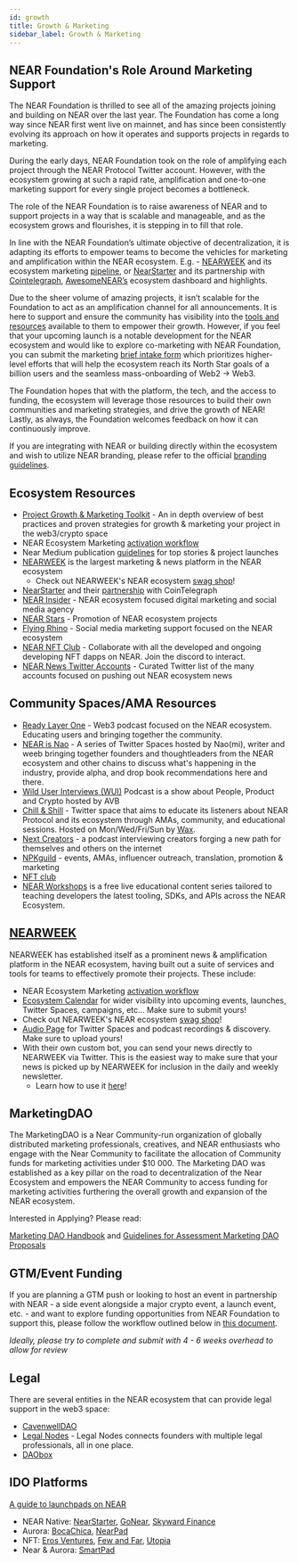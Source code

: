 ```yaml
---
id: growth
title: Growth & Marketing
sidebar_label: Growth & Marketing
---
```


## NEAR Foundation's Role Around Marketing Support

The NEAR Foundation is thrilled to see all of the amazing projects joining and building on NEAR over the last year. The Foundation has come a long way since NEAR first went live on mainnet, and has since been consistently evolving its approach on how it operates and supports projects in regards to marketing.

During the early days, NEAR Foundation took on the role of amplifying each project through the NEAR Protocol Twitter account. However, with the ecosystem growing at such a rapid rate, amplification and one-to-one marketing support for every single project becomes a bottleneck. 

The role of the NEAR Foundation is to raise awareness of NEAR and to support projects in a way that is scalable and manageable, and as the ecosystem grows and flourishes, it is stepping in to fill that role.

In line with the NEAR Foundation’s ultimate objective of decentralization, it is  adapting its  efforts to empower teams to become the vehicles for marketing and amplification within the NEAR ecosystem. E.g. - [NEARWEEK](https://nearweek.com/) and its ecosystem marketing [pipeline](https://docs.google.com/document/d/1OGDwVpHPC5FMLrlOtnjkEtOQ4Ps4G8QtaEhMvAhDjJQ/edit?usp=sharing), or [NearStarter](https://nearstarter.fi/) and its partnership with [Cointelegraph](https://docs.google.com/document/d/1GOUVZBJc-fqxx34c_qyYMr3cQVlM3fFjevI_1J2YsNw/edit?usp=sharing), [AwesomeNEAR’s](https://awesomenear.com/) ecosystem dashboard and highlights.

Due to the sheer volume of amazing projects, it isn’t scalable for the Foundation to act as an amplification channel for all announcements. It is here to support and ensure the community has visibility into the [tools and resources](https://wiki.near.org/support/growth) available to them to empower their growth. However, if you feel that your upcoming launch is a notable development for the NEAR ecosystem and would like to explore co-marketing with NEAR Foundation, you can submit the marketing [brief intake form](https://form.asana.com/?k=S-5eg9E3W4uLZDP4bHH0zQ&d=1200511332919466) which prioritizes higher-level efforts that will help the ecosystem reach its North Star goals of a billion users and the seamless mass-onboarding of Web2 -> Web3.

The Foundation hopes that with the platform, the tech, and the access to funding, the ecosystem will leverage those resources to build their own communities and marketing strategies, and drive the growth of NEAR! Lastly, as always, the Foundation welcomes feedback on how it can continuously improve.


If you are integrating with NEAR or building directly within the ecosystem and wish to utilize NEAR branding, please refer to the official [branding guidelines](https://near.org/brand/).


## Ecosystem Resources

* [Project Growth & Marketing Toolkit](https://docs.google.com/presentation/d/1Abjnbw6qNSC7hu3vAqWqo9hn5pOArakIfU9ZRR0SQTI/edit?usp=sharing) - An in depth overview of best practices and proven strategies for growth & marketing your project in the web3/crypto space
* NEAR Ecosystem Marketing [activation workflow](https://drive.google.com/file/d/1NsMDzKxFHoKopgEOpf2JGVXI8NzvDrsc/view)
* Near Medium publication [guidelines](https://docs.google.com/document/d/1MNy9PikQWHLiXQyDs-E7ijeA79rsBZ2TY3wzh6GGG08/edit?usp=sharing) for top stories & project launches
* [NEARWEEK](https://nearweek.com/) is the largest marketing & news platform in the NEAR ecosystem
  * Check out NEARWEEK's NEAR ecosystem [swag shop](https://store.nearweek.com/)!
* [NearStarter](https://www.google.com/url?q=https%3A%2F%2Fdocsend.com%2Fview%2Fjnyhkf75fbavu5i6&sa=D&sntz=1&usg=AOvVaw04qMt85ZJLRy6dBXSu6xvK) and their [partnership](https://docs.google.com/document/d/1GOUVZBJc-fqxx34c_qyYMr3cQVlM3fFjevI_1J2YsNw/edit?usp=sharing) with CoinTelegraph
* [NEAR Insider](https://drive.google.com/file/d/1MboTFLzp-8ydMgyVcww0H_BgjUpPnWOR/view) - NEAR ecosystem focused digital marketing and social media agency
* [NEAR Stars](https://t.me/nearstarsguild) - Promotion of NEAR ecosystem projects
* [Flying Rhino](https://beacons.ai/flyingrhino) - Social media marketing support focused on the NEAR ecosystem
* [NEAR NFT Club](https://nearnft.club/) - Collaborate with all the developed and ongoing developing NFT dapps on NEAR. Join the discord to interact.
* [NEAR News Twitter Accounts](https://twitter.com/i/lists/1590678464478208001) - Curated Twitter list of the many accounts focused on pushing out NEAR ecosystem news 

## Community Spaces/AMA Resources

* [Ready Layer One](https://near.social/#/mob.near/widget/MyPage?accountId=readylayerone.near) - Web3 podcast focused on the NEAR ecosystem. Educating users and bringing together the community.
* [NEAR is Nao](https://twitter.com/Naomi_fromhh) - A series of Twitter Spaces hosted by Nao(mi), writer and weeb bringing together founders and thoughtleaders from the NEAR ecosystem and other chains to discuss what's happening in the industry, provide alpha, and drop book recommendations here and there.
* [Wild User Interviews (WUI)](https://linktr.ee/uxisnear) Podcast is a show about People, Product and Crypto hosted by AVB
* [Chill & Shill](https://linktr.ee/chillandshill) - Twitter space that aims to educate its listeners about NEAR Protocol and its ecosystem through AMAs, community, and educational sessions. Hosted on Mon/Wed/Fri/Sun by [Wax](https://twitter.com/waxnear).
* [Next Creators](https://nextcreators.simplecast.com/) - a podcast interviewing creators forging a new path for themselves and others on the internet
* [NPKguild](https://t.me/damboy22) - events, AMAs, influencer outreach, translation, promotion & marketing
* [NFT club](https://t.me/naveenkandwal)
* [NEAR Workshops](https://nearworkshops.com/watch) is a free live educational content series tailored to teaching developers the latest tooling, SDKs, and APIs across the NEAR Ecosystem. 


## [NEARWEEK](https://nearweek.com/)

NEARWEEK has established itself as a prominent news & amplification platform in the NEAR ecosystem, having built out a suite of services and tools for teams to effectively promote their projects. These include:

* NEAR Ecosystem Marketing [activation workflow](https://drive.google.com/file/d/1NsMDzKxFHoKopgEOpf2JGVXI8NzvDrsc/view)
* [Ecosystem Calendar](https://nearweek.com/calendar) for wider visibility into upcoming events, launches, Twitter Spaces, campaigns, etc... Make sure to submit yours!
* Check out NEARWEEK's NEAR ecosystem [swag shop](https://store.nearweek.com/)!
* [Audio Page](https://nearweek.com/podcasts) for Twitter Spaces and podcast recordings & discovery. Make sure to upload yours!
* With their own custom bot, you can send your news directly to NEARWEEK via Twitter. This is the easiest way to make sure that your news is picked up by NEARWEEK for inclusion in the daily and weekly newsletter.
  * Learn how to use it [here](https://docs.nearweek.com/start/newsletter/newsletter/news-submission-twitter#twitter-bot-command)!


## MarketingDAO

The MarketingDAO is a Near Community-run organization of globally distributed marketing professionals, creatives, and NEAR enthusiasts who engage with the Near Community to facilitate the allocation of Community funds for marketing activities under $10 000. The Marketing DAO was established as a key pillar on the road to decentralization of the Near Ecosystem and empowers the NEAR Community to access funding for marketing activities furthering the overall growth and expansion of the NEAR ecosystem. 

Interested in Applying? Please read:

[Marketing DAO Handbook](https://docs.google.com/document/d/1i1PbFQKlwyWzjGZMoeUIM3gy3ghWKH3Yo4iOi-D8N_U/view)
and 
[Guidelines for Assessment Marketing DAO Proposals](https://gov.near.org/t/guidelines-for-assessment-marketing-dao-proposals/31645)


## GTM/Event Funding

If you are planning a GTM push or looking to host an event in partnership with NEAR - a side event alongside a major crypto event, a launch event, etc. - and want to explore funding opportunities from NEAR Foundation to support this, please follow the workflow outlined below in [this document](https://docs.google.com/document/d/1-0kw-kV1iDa-3h6bMA9MEdmdJal8w5yiLH56K9hfKBE/edit?usp=sharing). 

*Ideally, please try to complete and submit with 4 - 6 weeks overhead to allow for review*


## Legal

There are several entities in the NEAR ecosystem that can provide legal support in the web3 space:

* [CavenwellDAO](https://www.google.com/url?q=https%3A%2F%2Fgov.near.org%2Ft%2Fhello-we-are-cavenwell-dao-corporate-structuring-specialists%2F12607&sa=D&sntz=1&usg=AOvVaw1_QjBdGJUAYiAZRKgMFgIs)
* [Legal Nodes](https://legalnodes.com/) - Legal Nodes connects founders with multiple legal professionals, all in one place.
* [DAObox](https://www.google.com/url?q=https%3A%2F%2Fdaobox.org%2F&sa=D&sntz=1&usg=AOvVaw30NfKF0u-wJIce2Kn_SvB3)


## IDO Platforms

[A guide to launchpads on NEAR](https://medium.com/nearweek/a-guide-to-launchpads-on-near-ido-edition-b3afe6659cb9)

* NEAR Native: [NearStarter](https://twitter.com/near_starter), [GoNear](https://gonear.io/), [Skyward Finance](https://skyward.finance/)
* Aurora: [BocaChica](https://bocachica.io/), [NearPad](https://pad.fi/) 
* NFT:  [Eros Ventures](https://www.eros.ventures/), [Few and Far](https://fewfar.com/launchpad/), [Utopia](https://secretskelliessociety.com/launchpad-utopia/)
* Near & Aurora: [SmartPad](https://smartpad.network/)

